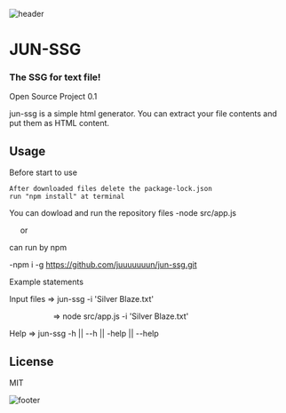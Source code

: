 ![header](https://capsule-render.vercel.app/api?type=waving&color=gradient&height=400&section=header&text=OSD600-Release0.1&animation=fadeIn&fontSize=90)

# JUN-SSG
### The SSG for text file!

Open Source Project 0.1

jun-ssg is a simple html generator.
You can extract your file contents and put them as HTML content.

## Usage

Before start to use

    After downloaded files delete the package-lock.json
    run "npm install" at terminal

You can dowload and run the repository files
-node src/app.js

&nbsp;&nbsp;&nbsp;&nbsp;&nbsp;or

can run by npm

-npm i -g https://github.com/juuuuuuun/jun-ssg.git

Example statements

Input files => jun-ssg -i 'Silver Blaze.txt'

&nbsp;&nbsp;&nbsp;&nbsp;&nbsp;&nbsp;&nbsp;&nbsp;&nbsp;&nbsp;&nbsp;&nbsp;&nbsp;&nbsp;&nbsp;&nbsp;&nbsp;&nbsp;&nbsp;&nbsp;=> node src/app.js -i 'Silver Blaze.txt'

Help => jun-ssg -h || --h || -help || --help

## License

MIT

![footer](https://capsule-render.vercel.app/api?type=waving&color=auto&height=500&section=footer&text=Jun%20Song&desc=Student%20of%20Seneca%20College&animation=fadeIn&fontSize=70)